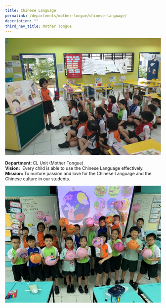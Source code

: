 ```yaml
---
title: Chinese Language
permalink: /departments/mother-tongue/chinese-language/
description: ""
third_nav_title: Mother Tongue
---
```

![](/images/CL-11-Oct2.png)

<p><strong>Department:&nbsp;</strong>CL Unit (Mother Tongue)<br><strong>Vision:</strong>&nbsp; Every child is able to use the Chinese Language effectively.<br><strong>Mission:&nbsp;</strong>To nurture passion and love for the Chinese Language and the Chinese culture in our students.</p>

![](/images/Picture-1.jpg)